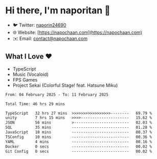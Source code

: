 # Hi there, I'm naporitan 👋

- 🐦 Twitter: [naporin24690](https://twitter.com/naporin24690)
- 🌐 Website: [https://napochaan.com](https://napochaan.com)
- ✉️ Email: [contact@napochaan.com](mailto:contact@napochaan.com)

## What I Love ❤️
- TypeScript
- Music (Vocaloid)
- FPS Games
- Project Sekai (Colorful Stage! feat. Hatsune Miku)

<!--START_SECTION:waka-->

```txt
From: 04 February 2025 - To: 11 February 2025

Total Time: 46 hrs 29 mins

TypeScript   32 hrs 27 mins  >>>>>>>>>>>>>>>>>--------   69.79 %
unity        7 hrs 15 mins   >>>>---------------------   15.62 %
JSON         56 mins         >------------------------   02.03 %
SQL          35 mins         -------------------------   01.28 %
JavaScript   10 mins         -------------------------   00.37 %
TSConfig     10 mins         -------------------------   00.36 %
YAML         4 mins          -------------------------   00.16 %
Docker       0 secs          -------------------------   00.02 %
Git Config   0 secs          -------------------------   00.02 %
```

<!--END_SECTION:waka-->

